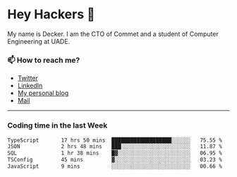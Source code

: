 # Hey Hackers 👋

My name is Decker. I am the CTO of Commet and a student of Computer Engineering at UADE.

### 📫 How to reach me?
- [Twitter](https://x.com/0xDecker) 
- [LinkedIn](https://www.linkedin.com/in/decker-urbano/) 
- [My personal blog](http://decker.sh) 
- [Mail](mailto:me@decker.sh)

---

### Coding time in the last Week

<!--START_SECTION:waka-->

```txt
TypeScript       17 hrs 50 mins  ███████████████████░░░░░░   75.55 %
JSON             2 hrs 48 mins   ███░░░░░░░░░░░░░░░░░░░░░░   11.87 %
SQL              1 hr 38 mins    █▓░░░░░░░░░░░░░░░░░░░░░░░   06.95 %
TSConfig         45 mins         ▓░░░░░░░░░░░░░░░░░░░░░░░░   03.23 %
JavaScript       9 mins          ░░░░░░░░░░░░░░░░░░░░░░░░░   00.66 %
```

<!--END_SECTION:waka-->
